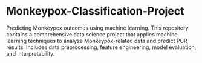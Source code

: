 # Monkeypox-Classification-Project
Predicting Monkeypox outcomes using machine learning. This repository contains a comprehensive data science project that applies machine learning techniques to analyze Monkeypox-related data and predict PCR results. Includes data preprocessing, feature engineering, model evaluation, and interpretability.
